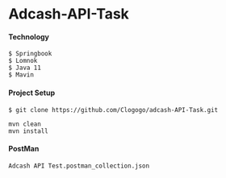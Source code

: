# Adcash-API-Task

#### Technology
  
  ```
$ Springbook
$ Lomnok
$ Java 11 
$ Mavin
```
#### Project Setup

  ```
$ git clone https://github.com/Clogogo/adcash-API-Task.git

mvn clean
mvn install

 ```

#### PostMan
 ```
 Adcash API Test.postman_collection.json

 ```
  


